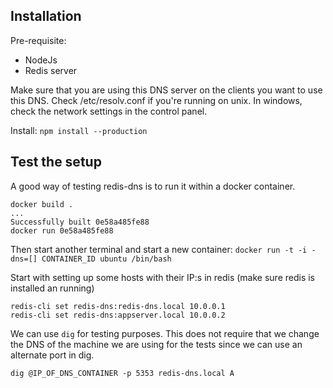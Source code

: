 
Installation
------------

Pre-requisite:

 * NodeJs
 * Redis server

Make sure that you are using this DNS server on the clients you want to use this DNS. Check /etc/resolv.conf if you're running on unix. In windows, check the network settings in the control panel.

Install: `npm install --production`


Test the setup
--------------

A good way of testing redis-dns is to run it within a docker container.

```
docker build .
...
Successfully built 0e58a485fe88
docker run 0e58a485fe88
```

Then start another terminal and start a new container: `docker run -t -i -dns=[] CONTAINER_ID ubuntu /bin/bash`

Start with setting up some hosts with their IP:s in redis (make sure redis is installed an running)

```
redis-cli set redis-dns:redis-dns.local 10.0.0.1
redis-cli set redis-dns:appserver.local 10.0.0.2
```

We can use `dig` for testing purposes. This does not require that we change the DNS of the machine we
are using for the tests since we can use an alternate port in dig.


`dig @IP_OF_DNS_CONTAINER -p 5353 redis-dns.local A`
